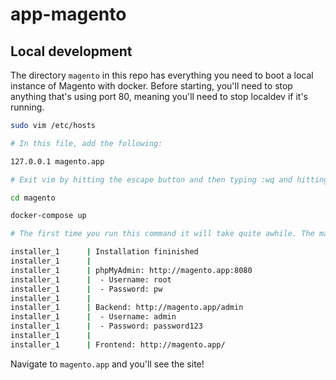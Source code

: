 # app-magento

## Local development
The directory `magento` in this repo has everything you need to boot a local instance of Magento with docker. Before starting, you'll need to stop anything that's using port 80, meaning you'll need to stop localdev if it's running.

```bash
sudo vim /etc/hosts

# In this file, add the following:

127.0.0.1 magento.app

# Exit vim by hitting the escape button and then typing :wq and hitting enter

cd magento

docker-compose up

# The first time you run this command it will take quite awhile. The makers of this compose file are wonderful and included dummy data for the Magento app so you have stuff to interact with. However, installing it takes forever. You'll know that it's done because you'll see printed out:

installer_1      | Installation fininished
installer_1      |
installer_1      | phpMyAdmin: http://magento.app:8080
installer_1      |  - Username: root
installer_1      |  - Password: pw
installer_1      |
installer_1      | Backend: http://magento.app/admin
installer_1      |  - Username: admin
installer_1      |  - Password: password123
installer_1      |
installer_1      | Frontend: http://magento.app/
```

Navigate to `magento.app` and you'll see the site!
